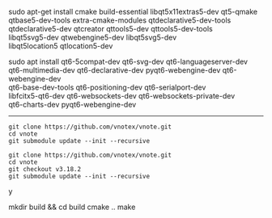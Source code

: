 

sudo apt-get install cmake build-essential libqt5x11extras5-dev qt5-qmake \
     qtbase5-dev-tools extra-cmake-modules qtdeclarative5-dev-tools \
     qtdeclarative5-dev qtcreator qttools5-dev qttools5-dev-tools \
     libqt5svg5-dev qtwebengine5-dev libqt5svg5-dev \
     libqt5location5 qtlocation5-dev
     
sudo apt install qt6-5compat-dev qt6-svg-dev qt6-languageserver-dev \
	qt6-multimedia-dev qt6-declarative-dev pyqt6-webengine-dev qt6-webengine-dev \
	qt6-base-dev-tools qt6-positioning-dev qt6-serialport-dev \
	libfcitx5-qt6-dev qt6-websockets-dev qt6-websockets-private-dev \
	qt6-charts-dev pyqt6-webengine-dev

- - - - - - 	
	
   ```
   git clone https://github.com/vnotex/vnote.git
   cd vnote
   git submodule update --init --recursive
   ``` 



   ```
   git clone https://github.com/vnotex/vnote.git
   cd vnote
   git checkout v3.18.2
   git submodule update --init --recursive
   ```   



y 

mkdir build && cd build
cmake ..
make



